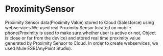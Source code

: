 # ProximitySensor
Proximity Sensor data(Proximity Value) stored to Cloud (Salesforce) using webservices.We used real Proximity Sensor located on 
mobile phone(Proximity is  used to make sure whether user is active or not, Object is close or far from the device) and stored 
real time proximity value generated by Proximity Sensor to Cloud. In order to create webservices, we used Mule ESB(AnyPoint Studio).
